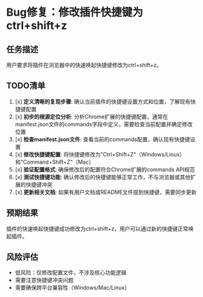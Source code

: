 # Bug修复：修改插件快捷键为ctrl+shift+z

## 任务描述
用户要求将插件在浏览器中的快速唤起快捷键修改为ctrl+shift+z。

## TODO清单

1. [x] **定义清晰的复现步骤**: 确认当前插件的快捷键设置方式和位置，了解现有快捷键配置
2. [x] **初步的根源定位分析**: 分析Chrome扩展的快捷键配置，通常在manifest.json文件的commands字段中定义，需要检查当前配置并确定修改位置
3. [x] **检查manifest.json文件**: 查看当前的commands配置，确认现有快捷键设置
4. [x] **修改快捷键配置**: 将快捷键修改为"Ctrl+Shift+Z"（Windows/Linux）和"Command+Shift+Z"（Mac）
5. [x] **验证配置格式**: 确保修改后的配置符合Chrome扩展的commands API规范
6. [x] **测试快捷键功能**: 确认修改后的快捷键能够正常工作，不与浏览器或其他扩展的快捷键冲突
7. [x] **更新相关文档**: 如果有用户文档或README文件提到快捷键，需要同步更新

## 预期结果
插件的快速唤起快捷键成功修改为ctrl+shift+z，用户可以通过新的快捷键正常唤起插件。

## 风险评估
- 低风险：仅修改配置文件，不涉及核心功能逻辑
- 需要注意快捷键冲突问题
- 需要确保跨平台兼容性（Windows/Mac/Linux）